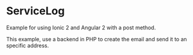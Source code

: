 # ServiceLog
Example for using Ionic 2 and Angular 2 with a post method.

This example, use a backend in PHP to create the email and send it to an specific address.

